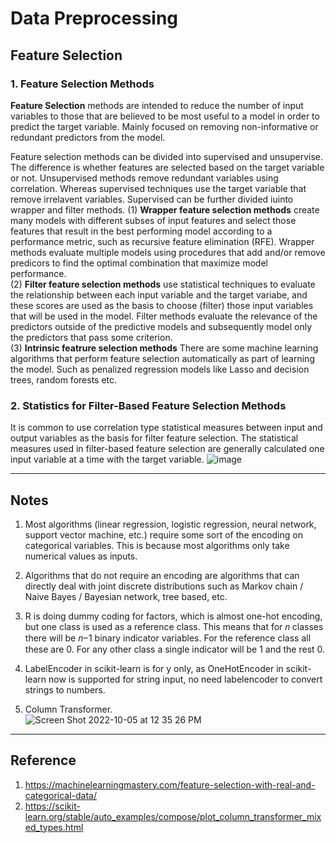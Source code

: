 # Data Preprocessing

## Feature Selection
### 1. Feature Selection Methods
**Feature Selection** methods are intended to reduce the number of input variables to those that are believed to be most useful to a model in order to predict the target variable. Mainly focused on removing non-informative or redundant predictors from the model. </br>

Feature selection methods can be divided into supervised and unsupervise. The difference is whether features are selected based on the target variable or not. Unsupervised methods remove redundant variables using correlation. Whereas supervised techniques use the target variable that remove irrelavent variables. Supervised can be further divided iuinto wrapper and filter methods.
(1) **Wrapper feature selection methods** create many models with different subses of input features and select those features that result in the best performing model according to a performance metric, such as recursive feature elimination (RFE). Wrapper methods evaluate multiple models using procedures that add and/or remove predicors to find the optimal combination that maximize model performance. </br>
(2) **Filter feature selection methods** use statistical techniques to evaluate the relationship between each input variable and the target variabe, and these scores are used as the basis to choose (filter) those input variables that will be used in the model. Filter methods evaluate the relevance of the predictors outside of the predictive models and subsequently model only the predictors that pass some criterion. </br>
(3) **Intrinsic featrure selection methods** There are some machine learning algorithms that perform feature selection automatically as part of learning the model. Such as penalized regression models like Lasso and decision trees, random forests etc. 

### 2. Statistics for Filter-Based Feature Selection Methods
It is common to use correlation type statistical measures between input and output variables as the basis for filter feature selection. The statistical measures used in filter-based feature selection are generally calculated one input variable at a time with the target variable.
![image](https://user-images.githubusercontent.com/61474051/194111880-6d35ecdf-de6b-426f-9a4f-27bf7b92effb.png)





***
## Notes
1. Most algorithms (linear regression, logistic regression, neural network, support vector machine, etc.) require some sort of the encoding on categorical variables. This is because most algorithms only take numerical values as inputs.

2. Algorithms that do not require an encoding are algorithms that can directly deal with joint discrete distributions such as Markov chain / Naive Bayes / Bayesian network, tree based, etc.

3. R is doing dummy coding for factors, which is almost one-hot encoding, but one class is used as a reference class. This means that for 𝑛 classes there will be 𝑛−1 binary indicator variables. For the reference class all these are 0. For any other class a single indicator will be 1 and the rest 0.

4. LabelEncoder in scikit-learn is for y only, as OneHotEncoder in scikit-learn now is supported for string input, no need labelencoder to convert strings to numbers.

5. Column Transformer. </br>
![Screen Shot 2022-10-05 at 12 35 26 PM](https://user-images.githubusercontent.com/61474051/194114104-c4d7bdfb-24ee-4e01-ad81-ce90f8ad512c.png)





***
## Reference
1. https://machinelearningmastery.com/feature-selection-with-real-and-categorical-data/
2. https://scikit-learn.org/stable/auto_examples/compose/plot_column_transformer_mixed_types.html
